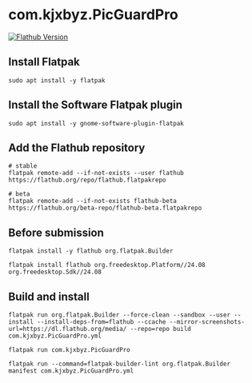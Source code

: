 # com.kjxbyz.PicGuardPro

[![Flathub Version](https://img.shields.io/flathub/v/com.kjxbyz.PicGuardPro)](https://flathub.org/apps/com.kjxbyz.PicGuardPro)

## Install Flatpak

```shell
sudo apt install -y flatpak
```

## Install the Software Flatpak plugin

```shell
sudo apt install -y gnome-software-plugin-flatpak
```

## Add the Flathub repository

```shell
# stable
flatpak remote-add --if-not-exists --user flathub https://flathub.org/repo/flathub.flatpakrepo

# beta
flatpak remote-add --if-not-exists flathub-beta https://flathub.org/beta-repo/flathub-beta.flatpakrepo
```

## Before submission

```shell
flatpak install -y flathub org.flatpak.Builder

flatpak install flathub org.freedesktop.Platform//24.08 org.freedesktop.Sdk//24.08
```

## Build and install

```shell
flatpak run org.flatpak.Builder --force-clean --sandbox --user --install --install-deps-from=flathub --ccache --mirror-screenshots-url=https://dl.flathub.org/media/ --repo=repo build com.kjxbyz.PicGuardPro.yml
```

```shell
flatpak run com.kjxbyz.PicGuardPro
```

```shell
flatpak run --command=flatpak-builder-lint org.flatpak.Builder manifest com.kjxbyz.PicGuardPro.yml
```
